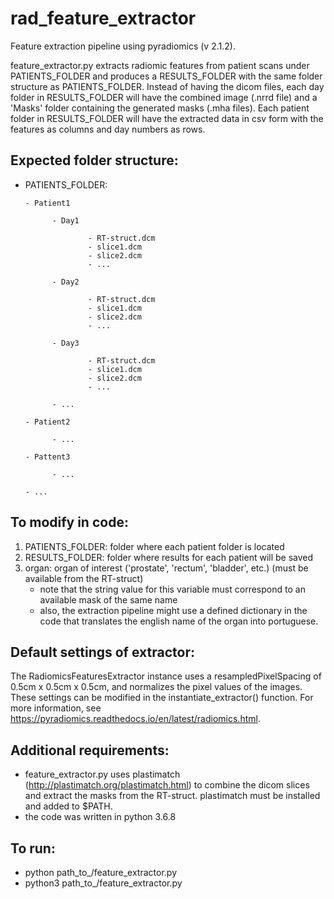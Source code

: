 # rad_feature_extractor
Feature extraction pipeline using pyradiomics (v 2.1.2).

feature_extractor.py extracts radiomic features from patient scans under PATIENTS_FOLDER and produces a RESULTS_FOLDER with the same folder structure as PATIENTS_FOLDER. Instead of having the dicom files, each day folder in RESULTS_FOLDER will have the combined image (.nrrd file) and a 'Masks' folder containing the generated masks (.mha files). Each patient folder in RESULTS_FOLDER will have the extracted data in csv form with the features as columns and day numbers as rows.

## Expected folder structure:

- PATIENTS_FOLDER:

	  - Patient1
	  
		    - Day1
		    
            		- RT-struct.dcm
            		- slice1.dcm
            		- slice2.dcm
            		- ...
			
		    - Day2
		    
            		- RT-struct.dcm
            		- slice1.dcm
            		- slice2.dcm
            		- ...
			
		    - Day3
		    
            		- RT-struct.dcm
            		- slice1.dcm
            		- slice2.dcm
            		- ...
			
		    - ...
		    
	  - Patient2
	  
		    - ...
		    
	  - Pattent3
	  
		    - ...
		    
	  - ...
    
## To modify in code:
1. PATIENTS_FOLDER: folder where each patient folder is located
2. RESULTS_FOLDER: folder where results for each patient will be saved
3. organ: organ of interest ('prostate', 'rectum', 'bladder', etc.) (must be available from the RT-struct)
    - note that the string value for this variable must correspond to an available mask of the same name
    - also, the extraction pipeline might use a defined dictionary in the code that translates the english name of the organ into portuguese.

## Default settings of extractor:
The RadiomicsFeaturesExtractor instance uses a resampledPixelSpacing of 0.5cm x 0.5cm x 0.5cm, and normalizes the pixel values of the images. These settings can be modified in the instantiate_extractor() function. For more information, see https://pyradiomics.readthedocs.io/en/latest/radiomics.html.

## Additional requirements:
- feature_extractor.py uses plastimatch (http://plastimatch.org/plastimatch.html) to combine the dicom slices and extract the masks from the RT-struct. plastimatch must be installed and added to $PATH.
- the code was written in python 3.6.8

## To run:
- python path_to_/feature_extractor.py
- python3 path_to_/feature_extractor.py
